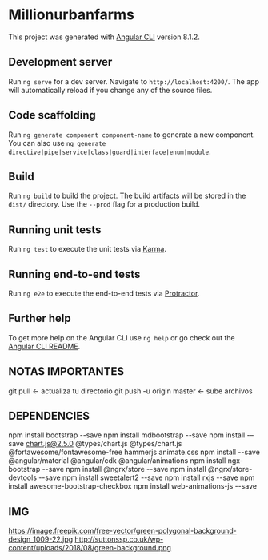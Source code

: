 # Millionurbanfarms

This project was generated with [Angular CLI](https://github.com/angular/angular-cli) version 8.1.2.

## Development server

Run `ng serve` for a dev server. Navigate to `http://localhost:4200/`. The app will automatically reload if you change any of the source files.

## Code scaffolding

Run `ng generate component component-name` to generate a new component. You can also use `ng generate directive|pipe|service|class|guard|interface|enum|module`.

## Build

Run `ng build` to build the project. The build artifacts will be stored in the `dist/` directory. Use the `--prod` flag for a production build.

## Running unit tests

Run `ng test` to execute the unit tests via [Karma](https://karma-runner.github.io).

## Running end-to-end tests

Run `ng e2e` to execute the end-to-end tests via [Protractor](http://www.protractortest.org/).

## Further help

To get more help on the Angular CLI use `ng help` or go check out the [Angular CLI README](https://github.com/angular/angular-cli/blob/master/README.md).

## NOTAS IMPORTANTES

git pull <- actualiza tu directorio
git push -u origin master <- sube archivos

## DEPENDENCIES

npm install bootstrap --save
npm install mdbootstrap --save
npm install -–save chart.js@2.5.0 @types/chart.js @types/chart.js @fortawesome/fontawesome-free hammerjs animate.css
npm install --save @angular/material @angular/cdk @angular/animations
npm install ngx-bootstrap --save
npm install @ngrx/store --save
npm install @ngrx/store-devtools --save
npm install sweetalert2 --save
npm install rxjs --save
npm install awesome-bootstrap-checkbox
npm install  web-animations-js --save



## IMG
https://image.freepik.com/free-vector/green-polygonal-background-design_1009-22.jpg
http://suttonssp.co.uk/wp-content/uploads/2018/08/green-background.png